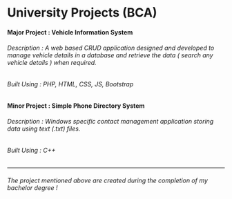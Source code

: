 # University Projects (BCA)

#### Major Project : Vehicle Information System
###### Description : A web based CRUD application designed and developed to manage vehicle details in a database and retrieve the data ( search any vehicle details ) when required.
###### Built Using : PHP, HTML, CSS, JS, Bootstrap

#### Minor Project : Simple Phone Directory System
###### Description : Windows specific contact management application storing data using text (.txt) files.
###### Built Using : C++
***
###### The project mentioned above are created during the completion of my bachelor degree !
